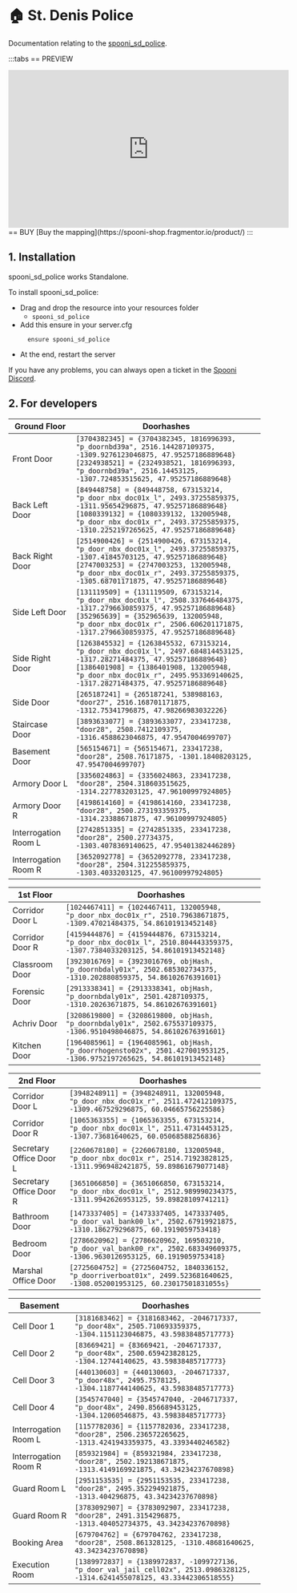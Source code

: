 # 🏠 St. Denis Police <Badge type="danger" text="CURRENTLY ONLY AVAILABLE FOR SPONSORS" />
Documentation relating to the [spooni_sd_police](https://spooni-shop.fragmentor.io/product/5824786).

<Badge type="warning" text="DISCLAIMER: This MLO is only an add-on to the existing St. Denis Police MLO from R*" />

:::tabs
== PREVIEW
<iframe width="560" height="315" src="https://www.youtube.com/embed/" frameborder="0" allow="accelerometer; autoplay; clipboard-write; encrypted-media; gyroscope; picture-in-picture; web-share" allowfullscreen></iframe>
== BUY
[Buy the mapping](https://spooni-shop.fragmentor.io/product/)
:::

## 1. Installation
spooni_sd_police works Standalone.  

To install spooni_sd_police:
- Drag and drop the resource into your resources folder
  - `spooni_sd_police`
- Add this ensure in your server.cfg
  ```
    ensure spooni_sd_police
  ```
- At the end, restart the server

If you have any problems, you can always open a ticket in the [Spooni Discord](https://discord.gg/spooni).

## 2. For developers

<Badge type="warning" text="INFO: Some doorlocks have been overwritten. To avoid problems, we recommend entering our doorlocks at the top of the list in your doorlock script." />

| Ground Floor              | Doorhashes
|---------------------------|----------------------------------------------------------------------------------|
| Front Door                | `[3704382345] = {3704382345, 1816996393, "p_doornbd39a", 2516.144287109375, -1309.9276123046875, 47.95257186889648}` <br> `[2324938521] = {2324938521, 1816996393, "p_doornbd39a", 2516.14453125, -1307.724853515625, 47.95257186889648}`
| Back Left Door            | `[849448758] = {849448758, 673153214, "p_door_nbx_doc01x_l", 2493.37255859375, -1311.95654296875, 47.95257186889648}` <br> `[1080339132] = {1080339132, 132005948, "p_door_nbx_doc01x_r", 2493.37255859375, -1310.2252197265625, 47.95257186889648}`
| Back Right Door           | `[2514900426] = {2514900426, 673153214, "p_door_nbx_doc01x_l", 2493.37255859375, -1307.41845703125, 47.95257186889648}` <br> `[2747003253] = {2747003253, 132005948, "p_door_nbx_doc01x_r", 2493.37255859375, -1305.68701171875, 47.95257186889648}`
| Side Left Door            | `[131119509] = {131119509, 673153214, "p_door_nbx_doc01x_l", 2508.337646484375, -1317.2796630859375, 47.95257186889648}` <br> `[352965639] = {352965639, 132005948, "p_door_nbx_doc01x_r", 2506.606201171875, -1317.2796630859375, 47.95257186889648}`
| Side Right Door           | `[1263845532] = {1263845532, 673153214, "p_door_nbx_doc01x_l", 2497.684814453125, -1317.28271484375, 47.95257186889648}` <br> `[1386401908] = {1386401908, 132005948, "p_door_nbx_doc01x_r", 2495.953369140625, -1317.28271484375, 47.95257186889648}`
| Side Door                 | `[265187241] = {265187241, 538988163, "door27", 2516.168701171875, -1312.75341796875, 47.98266983032226}`
| Staircase Door            | `[3893633077] = {3893633077, 233417238, "door28", 2508.7412109375, -1316.4588623046875, 47.9547004699707}`
| Basement Door             | `[565154671] = {565154671, 233417238, "door28", 2508.76171875, -1301.18408203125, 47.9547004699707}`
| Armory Door L             | `[3356024863] = {3356024863, 233417238, "door28", 2504.318603515625, -1314.227783203125, 47.96100997924805}`
| Armory Door R             | `[4198614160] = {4198614160, 233417238, "door28", 2500.273193359375, -1314.23388671875, 47.96100997924805}`
| Interrogation Room L      | `[2742851335] = {2742851335, 233417238, "door28", 2500.27734375, -1303.4078369140625, 47.95401382446289}`
| Interrogation Room R      | `[3652092778] = {3652092778, 233417238, "door28", 2504.312255859375, -1303.4033203125, 47.96100997924805}`

| 1st Floor                 | Doorhashes
|---------------------------|----------------------------------------------------------------------------------|
| Corridor Door L           | `[1024467411] = {1024467411, 132005948, "p_door_nbx_doc01x_r", 2510.79638671875, -1309.47021484375, 54.86101913452148}`
| Corridor Door R           | `[4159444876] = {4159444876, 673153214, "p_door_nbx_doc01x_l", 2510.804443359375, -1307.7384033203125, 54.86101913452148}`
| Classroom Door            | `[3923016769] = {3923016769, objHash, "p_doornbdaly01x", 2502.685302734375, -1310.202880859375, 54.86102676391601}`
| Forensic Door             | `[2913338341] = {2913338341, objHash, "p_doornbdaly01x", 2501.4287109375, -1310.20263671875, 54.86102676391601}`
| Achriv Door               | `[3208619800] = {3208619800, objHash, "p_doornbdaly01x", 2502.675537109375, -1306.9510498046875, 54.86102676391601}`
| Kitchen Door              | `[1964085961] = {1964085961, objHash, "p_doorrhogensto02x", 2501.427001953125, -1306.9752197265625, 54.86101913452148}`

| 2nd Floor                 | Doorhashes
|---------------------------|----------------------------------------------------------------------------------|
| Corridor Door L           | `[3948248911] = {3948248911, 132005948, "p_door_nbx_doc01x_r", 2511.472412109375, -1309.467529296875, 60.04665756225586}`
| Corridor Door R           | `[1065363355] = {1065363355, 673153214, "p_door_nbx_doc01x_l", 2511.47314453125, -1307.73681640625, 60.05068588256836}`
| Secretary Office Door L   | `[2260678180] = {2260678180, 132005948, "p_door_nbx_doc01x_r", 2514.71923828125, -1311.9969482421875, 59.89861679077148}`
| Secretary Office Door R   | `[3651066850] = {3651066850, 673153214, "p_door_nbx_doc01x_l", 2512.989990234375, -1311.9942626953125, 59.89828109741211}`
| Bathroom Door             | `[1473337405] = {1473337405, 1473337405, "p_door_val_bank00_lx", 2502.67919921875, -1310.186279296875, 60.1919059753418}`
| Bedroom Door              | `[2786620962] = {2786620962, 169503210, "p_door_val_bank00_rx", 2502.683349609375, -1306.9630126953125, 60.1919059753418}`
| Marshal Office Door       | `[2725604752] = {2725604752, 1840336152, "p_doorriverboat01x", 2499.523681640625, -1308.052001953125, 60.23017501831055s}`

| Basement                  | Doorhashes
|---------------------------|----------------------------------------------------------------------------------|
| Cell Door 1               | `[3181683462] = {3181683462, -2046717337, "p_door48x", 2505.710693359375, -1304.1151123046875, 43.59838485717773}`
| Cell Door 2               | `[83669421] = {83669421, -2046717337, "p_door48x", 2500.659423828125, -1304.12744140625, 43.59838485717773}`
| Cell Door 3               | `[440130603] = {440130603, -2046717337, "p_door48x", 2495.7578125, -1304.1187744140625, 43.59838485717773}`
| Cell Door 4               | `[3545747040] = {3545747040, -2046717337, "p_door48x", 2490.856689453125, -1304.12060546875, 43.59838485717773}`
| Interrogation Room L      | `[1157782036] = {1157782036, 233417238, "door28", 2506.236572265625, -1313.4241943359375, 43.3393440246582}`
| Interrogation Room R      | `[859321984] = {859321984, 233417238, "door28", 2502.192138671875, -1313.4149169921875, 43.34234237670898}`
| Guard Room L              | `[2951153535] = {2951153535, 233417238, "door28", 2495.352294921875, -1313.404296875, 43.34234237670898}`
| Guard Room R              | `[3783092907] = {3783092907, 233417238, "door28", 2491.3154296875, -1313.404052734375, 43.34234237670898}`
| Booking Area              | `[679704762] = {679704762, 233417238, "door28", 2508.861328125, -1310.48681640625, 43.34234237670898}`
| Execution Room            | `[1389972837] = {1389972837, -1099727136, "p_door_val_jail_cell02x", 2513.0986328125, -1314.6241455078125, 43.33442306518555}`